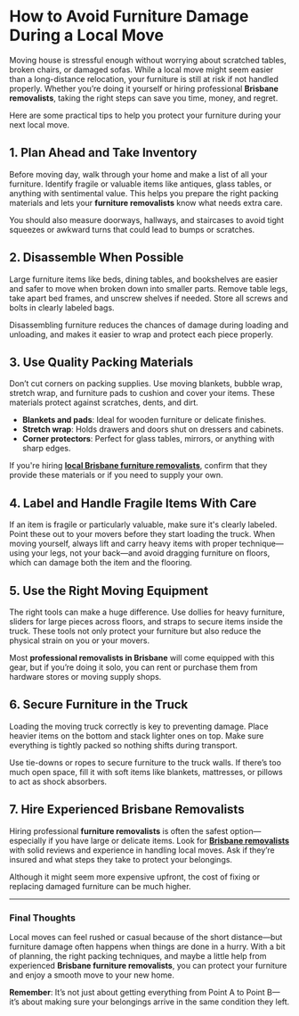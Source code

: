 # How to Avoid Furniture Damage During a Local Move

Moving house is stressful enough without worrying about scratched tables, broken chairs, or damaged sofas. While a local move might seem easier than a long-distance relocation, your furniture is still at risk if not handled properly. Whether you’re doing it yourself or hiring professional **Brisbane removalists**, taking the right steps can save you time, money, and regret.

Here are some practical tips to help you protect your furniture during your next local move.

## 1. Plan Ahead and Take Inventory

Before moving day, walk through your home and make a list of all your furniture. Identify fragile or valuable items like antiques, glass tables, or anything with sentimental value. This helps you prepare the right packing materials and lets your **furniture removalists** know what needs extra care.

You should also measure doorways, hallways, and staircases to avoid tight squeezes or awkward turns that could lead to bumps or scratches.

## 2. Disassemble When Possible

Large furniture items like beds, dining tables, and bookshelves are easier and safer to move when broken down into smaller parts. Remove table legs, take apart bed frames, and unscrew shelves if needed. Store all screws and bolts in clearly labeled bags.

Disassembling furniture reduces the chances of damage during loading and unloading, and makes it easier to wrap and protect each piece properly.

## 3. Use Quality Packing Materials

Don’t cut corners on packing supplies. Use moving blankets, bubble wrap, stretch wrap, and furniture pads to cushion and cover your items. These materials protect against scratches, dents, and dirt.

- **Blankets and pads**: Ideal for wooden furniture or delicate finishes.
- **Stretch wrap**: Holds drawers and doors shut on dressers and cabinets.
- **Corner protectors**: Perfect for glass tables, mirrors, or anything with sharp edges.

If you're hiring [**local Brisbane furniture removalists**](https://ozwidemovers.com/furniture-removalists), confirm that they provide these materials or if you need to supply your own.

## 4. Label and Handle Fragile Items With Care

If an item is fragile or particularly valuable, make sure it's clearly labeled. Point these out to your movers before they start loading the truck. When moving yourself, always lift and carry heavy items with proper technique—using your legs, not your back—and avoid dragging furniture on floors, which can damage both the item and the flooring.

## 5. Use the Right Moving Equipment

The right tools can make a huge difference. Use dollies for heavy furniture, sliders for large pieces across floors, and straps to secure items inside the truck. These tools not only protect your furniture but also reduce the physical strain on you or your movers.

Most **professional removalists in Brisbane** will come equipped with this gear, but if you’re doing it solo, you can rent or purchase them from hardware stores or moving supply shops.

## 6. Secure Furniture in the Truck

Loading the moving truck correctly is key to preventing damage. Place heavier items on the bottom and stack lighter ones on top. Make sure everything is tightly packed so nothing shifts during transport.

Use tie-downs or ropes to secure furniture to the truck walls. If there’s too much open space, fill it with soft items like blankets, mattresses, or pillows to act as shock absorbers.

## 7. Hire Experienced Brisbane Removalists

Hiring professional **furniture removalists** is often the safest option—especially if you have large or delicate items. Look for [**Brisbane removalists**](https://ozwidemovers.com/local-removalists/brisbane-removalist) with solid reviews and experience in handling local moves. Ask if they’re insured and what steps they take to protect your belongings.

Although it might seem more expensive upfront, the cost of fixing or replacing damaged furniture can be much higher.

---

### Final Thoughts

Local moves can feel rushed or casual because of the short distance—but furniture damage often happens when things are done in a hurry. With a bit of planning, the right packing techniques, and maybe a little help from experienced **Brisbane furniture removalists**, you can protect your furniture and enjoy a smooth move to your new home.

**Remember**: It’s not just about getting everything from Point A to Point B—it’s about making sure your belongings arrive in the same condition they left.

